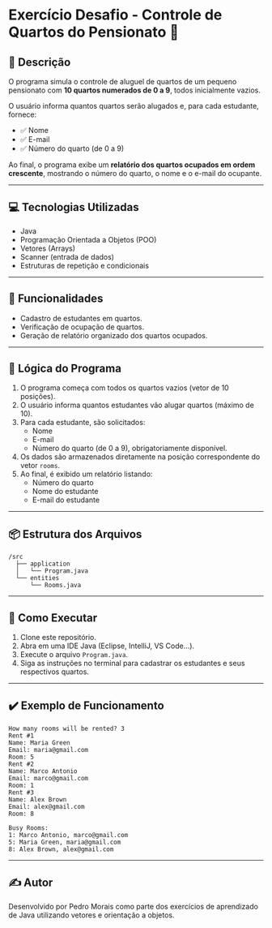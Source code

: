 # Exercício Desafio - Controle de Quartos do Pensionato 🏨

## 📄 Descrição
O programa simula o controle de aluguel de quartos de um pequeno pensionato com **10 quartos numerados de 0 a 9**, todos inicialmente vazios.

O usuário informa quantos quartos serão alugados e, para cada estudante, fornece:
- ✅ Nome
- ✅ E-mail
- ✅ Número do quarto (de 0 a 9)

Ao final, o programa exibe um **relatório dos quartos ocupados em ordem crescente**, mostrando o número do quarto, o nome e o e-mail do ocupante.

---

## 💻 Tecnologias Utilizadas
- Java
- Programação Orientada a Objetos (POO)
- Vetores (Arrays)
- Scanner (entrada de dados)
- Estruturas de repetição e condicionais

---

## 🚀 Funcionalidades
- Cadastro de estudantes em quartos.
- Verificação de ocupação de quartos.
- Geração de relatório organizado dos quartos ocupados.

---

## 🧠 Lógica do Programa
1. O programa começa com todos os quartos vazios (vetor de 10 posições).
2. O usuário informa quantos estudantes vão alugar quartos (máximo de 10).
3. Para cada estudante, são solicitados:
   - Nome
   - E-mail
   - Número do quarto (de 0 a 9), obrigatoriamente disponível.
4. Os dados são armazenados diretamente na posição correspondente do vetor `rooms`.
5. Ao final, é exibido um relatório listando:
   - Número do quarto
   - Nome do estudante
   - E-mail do estudante

---

## 📦 Estrutura dos Arquivos
```
/src
  ├── application
  │   └── Program.java
  └── entities
      └── Rooms.java
```

---

## 🏁 Como Executar
1. Clone este repositório.
2. Abra em uma IDE Java (Eclipse, IntelliJ, VS Code...).
3. Execute o arquivo `Program.java`.
4. Siga as instruções no terminal para cadastrar os estudantes e seus respectivos quartos.

---

## ✔️ Exemplo de Funcionamento
```
How many rooms will be rented? 3
Rent #1
Name: Maria Green
Email: maria@gmail.com
Room: 5
Rent #2
Name: Marco Antonio
Email: marco@gmail.com
Room: 1
Rent #3
Name: Alex Brown
Email: alex@gmail.com
Room: 8

Busy Rooms:
1: Marco Antonio, marco@gmail.com
5: Maria Green, maria@gmail.com
8: Alex Brown, alex@gmail.com
```

---

## ✍️ Autor
Desenvolvido por Pedro Morais como parte dos exercícios de aprendizado de Java utilizando vetores e orientação a objetos.
